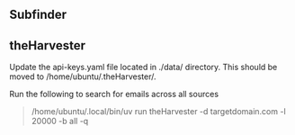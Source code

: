 

## Subfinder

## theHarvester

Update the api-keys.yaml file located in ./data/ directory. This should be moved to /home/ubuntu/.theHarvester/.

Run the following to search for emails across all sources
> /home/ubuntu/.local/bin/uv run theHarvester -d targetdomain.com -l 20000 -b all -q

